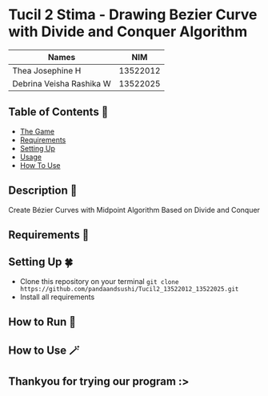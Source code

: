 # Tucil 2 Stima - Drawing Bezier Curve with Divide and Conquer Algorithm

| Names                     | NIM      |
| ----------------------    |:--------:|
| Thea Josephine H          | 13522012 |
| Debrina Veisha Rashika W  | 13522025 |

## Table of Contents 💫
* [The Game](#description-👾)
* [Requirements](#requirements-🫧)
* [Setting Up](#setting-up-🍀)
* [Usage](#how-to-run-🌿)
* [How To Use](#how-to-use-🪄)

## Description 👾
Create Bézier Curves with Midpoint Algorithm Based on Divide and Conquer

## Requirements 🫧

## Setting Up 🍀
- Clone this repository on your terminal `git clone https://github.com/pandaandsushi/Tucil2_13522012_13522025.git`
- Install all requirements

## How to Run 🌿

## How to Use 🪄

## Thankyou for trying our program :>